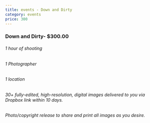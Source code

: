 ```yaml
---
title: events - Down and Dirty
category: events
price: 300
---
```


### Down and Dirty- $300.00
###### 1 hour of shooting
###### 1 Photographer
###### 1 location
###### 30+ fully-edited, high-resolution, digital images delivered to you via Dropbox link within 10 days.
###### Photo/copyright release to share and print all images as you desire.